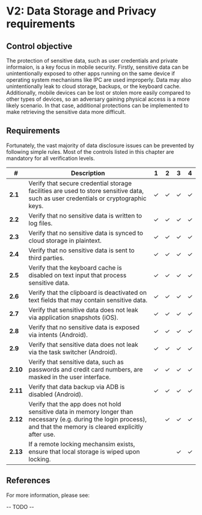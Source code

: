 # V2: Data Storage and Privacy requirements

## Control objective

The protection of sensitive data, such as user credentials and private informaion, is a key focus in mobile security. Firstly, sensitive data can be unintentionally exposed to other apps running on the same device if operating system mechanisms like IPC are used improperly. Data may also unintentionally leak to cloud storage, backups, or the keyboard cache. Additionally, mobile devices can be lost or stolen more easily compared to other types of devices, so an adversary gaining physical access is a more likely scenario. In that case, additional protections can be implemented to make retrieving the sensitive data more difficult.

## Requirements

Fortunately, the vast majority of data disclosure issues can be prevented by following simple rules. Most of the controls listed in this chapter are mandatory for all verification levels.

| # | Description | 1 | 2 | 3 | 4 |
| --- | --- | --- | --- | --- | --- |
| **2.1** | Verify that secure credential storage facilities are used to store sensitive data, such as user credentials or cryptographic keys. | ✓ | ✓ | ✓ | ✓ |
| **2.2** | Verify that no sensitive data is written to log files. | ✓ | ✓ | ✓ | ✓ |
| **2.3** | Verify that no sensitive data is synced to cloud storage in plaintext. | ✓ | ✓ | ✓ | ✓ |
| **2.4** | Verify that no sensitive data is sent to third parties. | ✓ | ✓ | ✓ | ✓ |
| **2.5** | Verify that the keyboard cache is disabled on text input that process sensitive data. | ✓ | ✓ | ✓ | ✓ |
| **2.6** | Verify that the clipboard is deactivated on text fields that may contain sensitive data. | ✓ | ✓ | ✓ | ✓ |
| **2.7** | Verify that sensitive data does not leak via application snapshots (iOS). | ✓ | ✓ | ✓ | ✓ |
| **2.8** | Verify that no sensitive data is exposed via intents (Android). | ✓ | ✓ | ✓ | ✓ |
| **2.9** | Verify that sensitive data does not leak via the task switcher (Android). | ✓ | ✓ | ✓ | ✓ |
| **2.10** | Verify that sensitive data, such as passwords and credit card numbers, are masked in the user interface. | ✓ | ✓ | ✓ | ✓ |
| **2.11** | Verify that data backup via ADB is disabled (Android). | ✓ | ✓ | ✓ | ✓ |
| **2.12** | Verify that the app does not hold sensitive data in memory longer than necessary (e.g. during the login process), and that the memory is cleared explicitly after use. |  | ✓ | ✓ | ✓ |
| **2.13** | If a remote locking mechansim exists, ensure that local storage is wiped upon locking. |  |  | ✓ | ✓ |

## References

For more information, please see:

-- TODO --

